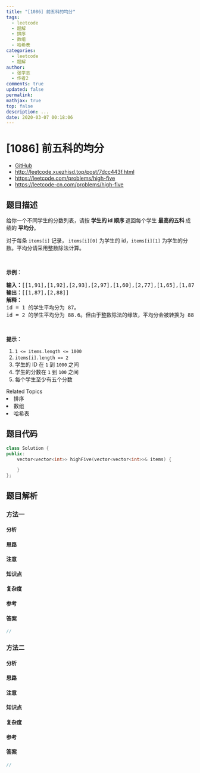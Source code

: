 ```yaml
---
title: "[1086] 前五科的均分"
tags:
  - leetcode
  - 题解
  - 排序
  - 数组
  - 哈希表
categories:
  - leetcode
  - 题解
author:
  - 张学志
  - 作者2
comments: true
updated: false
permalink:
mathjax: true
top: false
description: ...
date: 2020-03-07 00:18:06
---
```



# [1086] 前五科的均分
* [GitHub](https://github.com/algoboy101/LeetCodeCrowdsource/tree/master/_posts/QA/%5B1086%5D%20%E5%89%8D%E4%BA%94%E7%A7%91%E7%9A%84%E5%9D%87%E5%88%86.md)
* http://leetcode.xuezhisd.top/post/7dcc443f.html
* https://leetcode.com/problems/high-five
* https://leetcode-cn.com/problems/high-five


## 题目描述

<p>给你一个不同学生的分数列表，请按&nbsp;<strong>学生的 id&nbsp;顺序&nbsp;</strong>返回每个学生&nbsp;<strong>最高的五科&nbsp;</strong>成绩的&nbsp;<strong>平均分</strong>。</p>

<p>对于每条&nbsp;<code>items[i]</code>&nbsp;记录， <code>items[i][0]</code>&nbsp;为学生的 id，<code>items[i][1]</code>&nbsp;为学生的分数。平均分请采用整数除法计算。</p>

<p>&nbsp;</p>

<p><strong>示例：</strong></p>

<pre><strong>输入：</strong>[[1,91],[1,92],[2,93],[2,97],[1,60],[2,77],[1,65],[1,87],[1,100],[2,100],[2,76]]
<strong>输出：</strong>[[1,87],[2,88]]
<strong>解释：</strong>
id = 1 的学生平均分为 87。
id = 2 的学生平均分为 88.6。但由于整数除法的缘故，平均分会被转换为 88。
</pre>

<p>&nbsp;</p>

<p><strong>提示：</strong></p>

<ol>
	<li><code>1 &lt;= items.length &lt;= 1000</code></li>
	<li><code>items[i].length == 2</code></li>
	<li>学生的 ID 在&nbsp;<code>1</code> 到&nbsp;<code>1000</code>&nbsp;之间</li>
	<li>学生的分数在&nbsp;<code>1</code> 到&nbsp;<code>100</code>&nbsp;之间</li>
	<li>每个学生至少有五个分数</li>
</ol>
<div><div>Related Topics</div><div><li>排序</li><li>数组</li><li>哈希表</li></div></div>


## 题目代码

```cpp
class Solution {
public:
    vector<vector<int>> highFive(vector<vector<int>>& items) {

    }
};
```


## 题目解析


### 方法一

#### 分析

#### 思路

#### 注意

#### 知识点

#### 复杂度

#### 参考

#### 答案

```cpp
//
```


### 方法二

#### 分析

#### 思路

#### 注意

#### 知识点

#### 复杂度

#### 参考

#### 答案

```cpp
//
```


